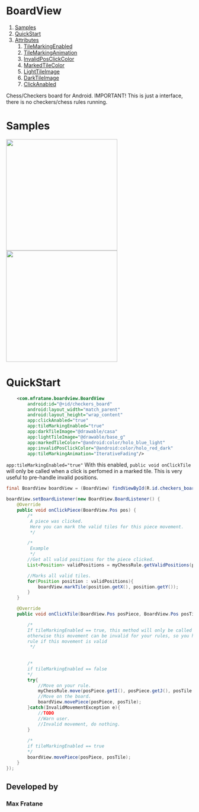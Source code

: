 # BoardView
1. [Samples](#samples)
2. [QuickStart](#quickstart)
3. [Attributes](#attributes)
    1. [TileMarkingEnabled](#tileMarkingEnabled)
    2. [TileMarkingAnimation](#tileMarkingAnimation)
    3. [InvalidPosClickColor](#invalidPosClickColor)
    4. [MarkedTileColor](#markedTileColor)
    5. [LightTileImage](#lightTileImage)
    6. [DarkTileImage](#darkTileImage)
    7. [ClickAnabled](#clickAnabled)

Chess/Checkers board for Android.
IMPORTANT! This is just a interface, there is no checkers/chess rules running.

# Samples
<p align="start">
  <img src="http://i.imgur.com/LvUCd3w.gif" width="300"/>
  <img src="http://i.imgur.com/OHMpQPF.gif" width="300"/>
</p>

# QuickStart
``` xml
    <com.mfratane.boardview.BoardView
        android:id="@+id/checkers_board"
        android:layout_width="match_parent"
        android:layout_height="wrap_content"
        app:clickAnabled="true"
        app:tileMarkingEnabled="true"
        app:darkTileImage="@drawable/casa"
        app:lightTileImage="@drawable/base_g"
        app:markedTileColor="@android:color/holo_blue_light"
        app:invalidPosClickColor="@android:color/holo_red_dark"
        app:tileMarkingAnimation="IterativeFading"/>
```
`app:tileMarkingEnabled="true"` With this enabled, `public void onClickTile` will only be called when a click is perfomed in a marked tile. This is very useful to pre-handle invalid positions.



``` java
final BoardView boardView = (BoardView) findViewById(R.id.checkers_board);

boardView.setBoardListener(new BoardView.BoardListener() {
    @Override
    public void onClickPiece(BoardView.Pos pos) {
        /*
         A piece was clicked.
         Here you can mark the valid tiles for this piece movement.
         */

        /*
         Example
         */
        //Get all valid positions for the piece clicked.
        List<Position> validPositions = myChessRule.getValidPositions(pos.getI(), pos.getJ());

        //Marks all valid tiles.
        for(Position position : validPositions){
            boardView.markTile(position.getX(), position.getY());
        }
    }

    @Override
    public void onClickTile(BoardView.Pos posPiece, BoardView.Pos posTile) {

        /*
        If tileMarkingEnabled == true, this method will only be called when the tile is marked,
        otherwise this movement can be invalid for your rules, so you have to verify in your ruuning chess/chekers
        rule if this movement is valid
         */
         
         
        /*
        if tileMarkingEnabled == false
        */
        try{
            //Move on your rule.
            myChessRule.move(posPiece.getI(), posPiece.getJ(), posTile.getI(), posTile.getJ());
            //Move on the board.
            boardView.movePiece(posPiece, posTile);
        }catch(InvalidMovementException e){
            //TODO
            //Warn user.
            //Invalid movement, do nothing.
        }
        
        /*
        if tileMarkingEnabled == true
        */
        boardView.movePiece(posPiece, posTile);
    }
});
```

## Developed by
### Max Fratane
